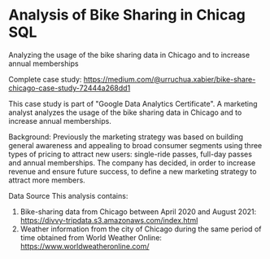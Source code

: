 # Analysis of Bike Sharing in Chicag SQL

Analyzing the usage of the bike sharing data in Chicago and to increase annual memberships

Complete case study: https://medium.com/@urruchua.xabier/bike-share-chicago-case-study-72444a268dd1

This case study is part of "Google Data Analytics Certificate". A marketing analyst analyzes the usage of the bike sharing data in Chicago and to increase annual memberships.

Background: Previously the marketing strategy was based on building general awareness and appealing to broad consumer segments using three types of pricing to attract new users: single-ride passes, full-day passes and annual memberships. The company has decided, in order to increase revenue and ensure future success, to define a new marketing strategy to attract more members.

Data Source This analysis contains:

1. Bike-sharing data from Chicago between April 2020 and August 2021: https://divvy-tripdata.s3.amazonaws.com/index.html
2. Weather information from the city of Chicago during the same period of time obtained from World Weather Online: https://www.worldweatheronline.com/
